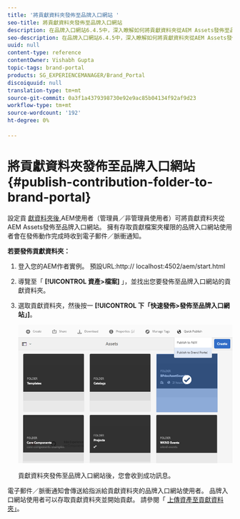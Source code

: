 ```yaml
---
title: '將貢獻資料夾發佈至品牌入口網站 '
seo-title: 將貢獻資料夾發佈至品牌入口網站
description: 在品牌入口網站6.4.5中，深入瞭解如何將貢獻資料夾從AEM Assets發佈至品牌入口網站。
seo-description: 在品牌入口網站6.4.5中，深入瞭解如何將貢獻資料夾從AEM Assets發佈至品牌入口網站。
uuid: null
content-type: reference
contentOwner: Vishabh Gupta
topic-tags: brand-portal
products: SG_EXPERIENCEMANAGER/Brand_Portal
discoiquuid: null
translation-type: tm+mt
source-git-commit: 0a3f1a4379398730e92e9ac85b04134f92af9d23
workflow-type: tm+mt
source-wordcount: '192'
ht-degree: 0%

---
```



# 將貢獻資料夾發佈至品牌入口網站 {#publish-contribution-folder-to-brand-portal}

設定貢 [獻資料夾後](brand-portal-configure-contribution-folder-properties.md),AEM使用者（管理員／非管理員使用者）可將貢獻資料夾從AEM Assets發佈至品牌入口網站。 擁有存取貢獻檔案夾權限的品牌入口網站使用者會在發佈動作完成時收到電子郵件／脈衝通知。


**若要發佈貢獻資料夾：**

1. 登入您的AEM作者實例。
預設URL:http:// localhost:4502/aem/start.html
1. 導覽至「 **[!UICONTROL 資產>檔案]** 」，並找出您要發佈至品牌入口網站的貢獻資料夾。
1. 選取貢獻資料夾，然後按一 **[!UICONTROL 下「快速發佈>發佈至品牌入口網站」]**。

   ![](assets/publish-contribution-folder-to-bp.png)

   貢獻資料夾發佈至品牌入口網站後，您會收到成功訊息。

電子郵件／脈衝通知會傳送給指派給貢獻資料夾的品牌入口網站使用者。 品牌入口網站使用者可以存取貢獻資料夾並開始貢獻。 請參閱「 [上傳資產至貢獻資料夾」](brand-portal-upload-assets-to-contribution-folder.md)。